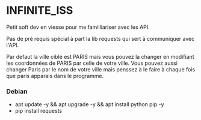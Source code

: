 # INFINITE_ISS

Petit soft dev en viesse pour me familliariser avec les API.

Pas de pré requis spécial à part la lib requests qui sert à communiquer avec l'API.

Par defaut la ville ciblé est PARIS mais vous pouvez la changer en modifiant les coordonnées de PARIS par celle de votre ville.
Vous pouvez aussi changer Paris par le nom de votre ville mais penssez à le faire à chaque fois que paris apparais dans le programme.

### Debian

* apt update -y && apt upgrade -y && apt install python pip -y
* pip install requests

